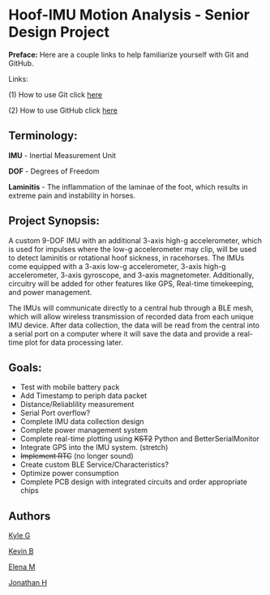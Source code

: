 # Hoof-IMU Motion Analysis - Senior Design Project

**Preface:** Here are a couple links to help familiarize yourself with Git and GitHub.

Links: 

(1) How to use Git click [here](https://youtu.be/USjZcfj8yxE?si=m7MtrsjsvbkFWDZs)  

(2) How to use GitHub click [here](https://www.youtube.com/watch?v=nhNq2kIvi9s&ab_channel=ColtSteele)

## Terminology:

**IMU** - Inertial Measurement Unit

**DOF** - Degrees of Freedom

**Laminitis** - The inflammation of the laminae of the foot, which results in extreme pain and instability in horses.

## Project Synopsis:
A custom 9-DOF IMU with an additional 3-axis high-g accelerometer, which is used for impulses where the low-g accelerometer may clip, will be used to detect laminitis or rotational hoof sickness, in racehorses.
The IMUs come equipped with a 3-axis low-g accelerometer, 3-axis high-g accelerometer, 3-axis gyroscope, and 3-axis magnetometer. Additionally, circuitry will be added for other features like GPS, Real-time timekeeping, and power management.

The IMUs will communicate directly to a central hub through a BLE mesh, which will allow wireless transmission of recorded data from each unique IMU device. After data collection, the data will be read from the central into a serial port on a computer where it will save the data and provide a real-time plot for data processing later.


## Goals:
- Test with mobile battery pack
- Add Timestamp to periph data packet
- Distance/Reliablility measurement
- Serial Port overflow?
- Complete IMU data collection design
- Complete power management system
- Complete real-time plotting using ~~KST2~~ Python and BetterSerialMonitor
- Integrate GPS into the IMU system. (stretch)
- ~~Implement RTC~~ (no longer sound)
- Create custom BLE Service/Characteristics?
- Optimize power consumption
- Complete PCB design with integrated circuits and order appropriate chips


## Authors
[Kyle G](https://github.com/kyobg)

[Kevin B](https://github.com/kevinbrannan)

[Elena M](https://github.com/evolutis101)

[Jonathan H](https://github.com/Grlee316)


